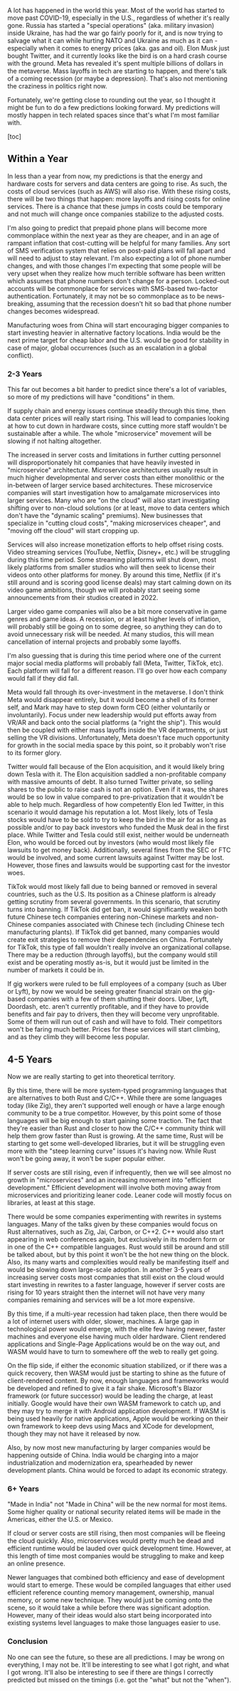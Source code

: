 A lot has happened in the world this year. Most of the world has started
to move past COVID-19, especially in the U.S., regardless of whether
it's really gone. Russia has started a "special operations" (aka. military
invasion) inside Ukraine, has had the war go fairly poorly for it, and is
now trying to salvage what it can while hurting NATO and Ukraine as much
as it can - especially when it comes to energy prices (aka. gas and oil).
Elon Musk just bought Twitter, and it currently looks like the bird is on
a hard crash course with the ground. Meta has revealed it's spent multiple
billions of dollars in the metaverse. Mass layoffs in tech are starting
to happen, and there's talk of a coming recession (or maybe a depression).
That's also not mentioning the craziness in politics right now.

Fortunately, we're getting close to rounding out the year, so I thought
it might be fun to do a few predictions looking forward. My predictions
will mostly happen in tech related spaces since that's what I'm most
familiar with.

[toc]

## Within a Year

In less than a year from now, my predictions is that the energy and
hardware costs for servers and data centers are going to rise. As such,
the costs of cloud services (such as AWS) will also rise. With these
rising costs, there will be two things that happen: more layoffs and
rising costs for online services. There is a chance that
these jumps in costs could be temporary and not much will change
once companies stabilize to the adjusted costs.

I'm also going to predict that prepaid phone plans will become more commonplace
within the next year as they are cheaper, and in an age of rampant
inflation that cost-cutting will be helpful for many families. Any sort
of SMS verification system that relies on post-paid plans will fall
apart and will need to adjust to stay relevant. I'm also expecting a lot
of phone number changes, and with those changes I'm expecting that some
people will be very upset when they realize how much terrible software
has been written which assumes that phone numbers don't change for a
person. Locked-out accounts will be commonplace for services with SMS-based
two-factor authentication. Fortunately, it may not be so commonplace as to
be news-breaking, assuming that the recession doesn't hit so bad that phone
number changes becomes widespread.

Manufacturing woes from China will start encouraging bigger companies to start
investing heavier in alternative factory locations. India would be the next
prime target for cheap labor and the U.S. would be good for stability in case
of major, global occurrences (such as an escalation in a global conflict).

### 2-3 Years

This far out becomes a bit harder to predict since there's a lot of
variables, so more of my predictions will have "conditions" in them.

If supply chain and energy issues continue steadily through this time, then
data center prices will really start rising. This will lead to companies looking
at how to cut down in hardware costs, since cutting more staff wouldn't be
sustainable after a while. The whole "microservice" movement will be slowing if
not halting altogether.

The increased in server costs and limitations in further cutting personnel
will disproportionately hit companies that have heavily invested in
"microservice" architecture. Microservice architectures usually result in much
higher developmental and server costs than either monolithic or the in-between
of larger service based architectures. These microservice companies will start
investigation how to amalgamate microservices into larger services. Many who
are "on the cloud" will also start investigating shifting over to non-cloud
solutions (or at least, move to data centers which don't have the "dynamic
scaling" premiums). New businesses that specialize in "cutting cloud costs",
"making microservices cheaper", and "moving off the cloud" will start cropping
up.

Services will also increase monetization efforts to help offset rising costs.
Video streaming services (YouTube, Netflix, Disney+, etc.) will be struggling during
this time period. Some streaming platforms will shut down, most likely platforms from
smaller studios who will then seek to license their videos onto other platforms for
money. By around this time, Netflix (if it's still around and is scoring good
license deals) may start calming down on its video game ambitions, though we will
probably start seeing some announcements from their studios created in 2022.

Larger video game companies will also be a bit more conservative in game genres
and game ideas. A recession, or at least higher levels of inflation, will
probably still be going on to some degree, so anything they can do to avoid
unnecessary risk will be needed. At many studios, this will mean cancellation of
internal projects and probably some layoffs.

I'm also guessing that is during this time period where one of the current major
social media platforms will probably fall (Meta, Twitter, TikTok, etc). Each
platform will fall for a different reason. I'll go over how each company would
fall if they did fall.

Meta would fall through its over-investment in the metaverse. I don't think Meta
would disappear entirely, but it would become a shell of its former self, and
Mark may have to step down form CEO (either voluntarily or involuntarily). Focus
under new leadership would put efforts away from VR/AR and back onto the social
platforms (a "right the ship"). This would then be coupled with either mass layoffs
inside the VR departments, or just selling the VR divisions. Unfortunately, Meta
doesn't face much opportunity for growth in the social media space by this point,
so it probably won't rise to its former glory.

Twitter would fall because of the Elon acquisition, and it would likely bring
down Tesla with it. The Elon acquisition saddled a non-profitable company with
massive amounts of debt. It also turned Twitter private, so selling shares to the
public to raise cash is not an option. Even if it was, the shares would be
so low in value compared to pre-privatization that it wouldn't be able to help much.
Regardless of how competently Elon led Twitter, in this scenario it would damage his
reputation a lot. Most likely, lots of Tesla stocks would have to be sold to try to
keep the bird in the air for as long as possible and/or to pay back investors who
funded the Musk deal in the first place. While Twitter and Tesla could still exist,
neither would be underneath Elon, who would be forced out by investors (who would
most likely file lawsuits to get money back). Additionally, several fines from the
SEC or FTC would be involved, and some current lawsuits against Twitter may be lost.
However, those fines and lawsuits would be supporting cast for the investor woes.

TikTok would most likely fall due to being banned or removed in several countries,
such as the U.S. Its position as a Chinese platform is already getting scrutiny
from several governments. In this scenario, that scrutiny turns into banning. If
TikTok did get ban, it would significantly weaken both future Chinese tech companies
entering non-Chinese markets and non-Chinese companies associated with Chinese tech
(including Chinese tech manufacturing plants). If TikTok did get banned, many
companies would create exit strategies to remove their dependencies on China.
Fortunately for TikTok, this type of fall wouldn't really involve an organizational
collapse. There may be a reduction (through layoffs), but the company would still
exist and be operating mostly as-is, but it would just be limited in the number of
markets it could be in.

If gig workers were ruled to be full employees of a company (such as Uber or Lyft),
by now we would be seeing greater financial strain on the gig-based companies with
a few of them shutting their doors. Uber, Lyft, Doordash, etc. aren't currently
profitable, and if they have to provide benefits and fair pay to drivers, then they
will become very unprofitable. Some of them will run out of cash and will have to
fold. Their competitors won't be faring much better. Prices for these services will
start climbing, and as they climb they will become less popular.

## 4-5 Years

Now we are really starting to get into theoretical territory.

By this time, there will be more system-typed programming languages that are
alternatives to both Rust and C/C++. While there are some languages today (like Zig),
they aren't supported well enough or have a large enough community to be a true
competitor. However, by this point some of those languages will be big enough to
start gaining some traction. The fact that they're easier than Rust and closer to
how the C/C++ community think will help them grow faster than Rust is growing. At
the same time, Rust will be starting to get some well-developed libraries, but it
will be struggling even more with the "steep learning curve" issues it's having now.
While Rust won't be going away, it won't be super popular either.

If server costs are still rising, even if infrequently, then we will see almost no
growth in "microservices" and an increasing movement into "efficient development."
Efficient development will involve both moving away from microservices and
prioritizing leaner code. Leaner code will mostly focus on libraries, at least at
this stage.

There would be some companies experimenting with rewrites in systems languages.
Many of the talks given by these companies would focus on Rust alternatives,
such as Zig, Jai, Carbon, or C++2. C++ would also start appearing in web conferences
again, but exclusively in its modern form or in one of the C++ compatible languages.
Rust would still be around and still be talked about, but by this point it won't be
the hot new thing on the block. Also, its many warts and complexities would really
be manifesting itself and would be slowing down large-scale adoption.
In another 3-5 years of increasing server costs most companies that still exist
on the cloud would start investing in rewrites to a faster language, however if server
costs are rising for 10 years straight then the internet will not have very many
companies remaining and services will be a lot more expensive.

By this time, if a multi-year recession had taken place, then there would be a lot
of internet users with older, slower, machines. A large gap in technological power
would emerge, with the elite few having newer, faster machines and everyone else
having much older hardware. Client rendered applications and Single-Page
Applications would be on the way out, and WASM would have to turn to somewhere
off the web to really get going.

On the flip side, if either the economic situation
stabilized, or if there was a quick recovery, then WASM would just be starting to
shine as the future of client-rendered content. By now, enough languages and
frameworks would be developed and refined to give it a fair shake. Microsoft's
Blazor framework (or future successor) would be leading the charge, at least
initially. Google would have their own WASM framework to catch up, and they may
try to merge it with Android application development. If WASM is being used heavily
for native applications, Apple would be working on their own framework to keep devs
using Macs and XCode for development, though they may not have it released by now.

Also, by now most new manufacturing by larger companies would be happening outside
of China. India would be charging into a major industrialization and modernization
era, spearheaded by newer development plants. China would be forced to adapt its
economic strategy.

### 6+ Years

"Made in India" not "Made in China" will be the new normal for most items. Some
higher quality or national security related items will be made in the Americas,
either the U.S. or Mexico.

If cloud or server costs are still rising, then most companies
will be fleeing the cloud quickly. Also, microservices would pretty much be dead
and efficient runtime would be lauded over quick development time. However, at this
length of time most companies would be struggling to make and keep an online presence.

Newer languages that combined both efficiency and ease of development would start
to emerge. These would be compiled languages that either used efficient reference
counting memory management, ownership, manual memory, or some new technique. They
would just be coming onto the scene, so it would take a while before there was
significant adoption. However, many of their ideas would also start being
incorporated into existing systems level languages to make those languages easier
to use.

### Conclusion

No one can see the future, so these are all predictions. I may be wrong on
everything, I may not be. It'll be interesting to see what I got right, and what
I got wrong. It'll also be interesting to see if there are things I correctly
predicted but missed on the timings (i.e. got the "what" but not the "when").
